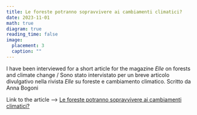 ```yaml
---
title: Le foreste potranno sopravvivere ai cambiamenti climatici?
date: 2023-11-01
math: true
diagram: true
reading_time: false  
image:
  placement: 3
  caption: ""
---
```


I have been interviewed for a short article for the magazine *Elle* on forests and climate change / Sono stato intervistato per un breve articolo divulgativo nella rivista *Elle* su foreste e cambiamento climatico. Scritto da Anna Bogoni

Link to the article --> [Le foreste potranno sopravvivere ai cambiamenti climatici?](https://www.elle.com/it/lifestyle/verde/a45625963/foreste-potranno-sopravvivere-ai-cambiamenti-climatici/)


